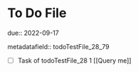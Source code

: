 # To Do File

due:: 2022-09-17

metadatafield:: todoTestFile_28_79

- [ ] Task of todoTestFile_28 1 [[Query me]]
